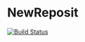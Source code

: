 # NewReposit
[![Build Status](https://travis-ci.com/Nyotha/NewReposit.svg?branch=master)](https://travis-ci.com/Nyotha/NewReposit)
